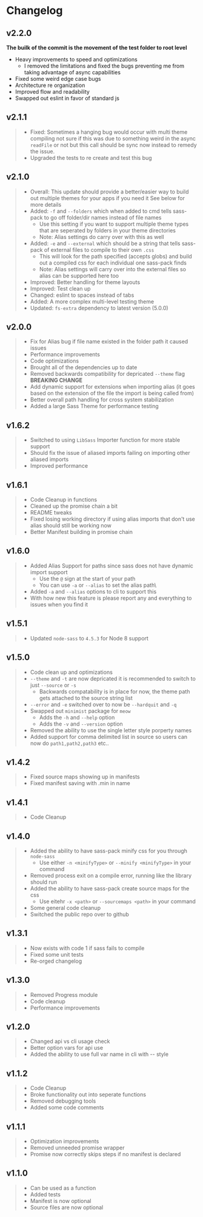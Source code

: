 # Changelog

## v2.2.0

**The builk of the commit is the movement of the test folder to root level**

- Heavy improvements to speed and optimizations
  - I removed the limitations and fixed the bugs preventing me from taking advantage of async capabilities
- Fixed some weird edge case bugs
- Architecture re organization
- Improved flow and readability
- Swapped out eslint in favor of standard js

## v2.1.1

> * Fixed: Sometimes a hanging bug would occur with multi theme compiling not sure if this was due to something weird in the async `readFile` or not but this call should be sync now instead to remedy the issue.
> * Upgraded the tests to re create and test this bug

## v2.1.0

> * Overall: This update should provide a better/easier way to build out multiple themes for your apps if you need it See below for more details
> * Added: `-f` and `--folders` which when added to cmd tells sass-pack to go off folder/dir names instead of file names
>   * Use this setting if you want to support multiple theme types that are seperated by folders in your theme directories
>   * Note: Alias settings do carry over with this as well
> * Added: `-e` and `--external` which should be a string that tells sass-pack of external files to compile to their own `.css`
>   * This will look for the path specified (accepts globs) and build out a compiled css for each individual one sass-pack finds
>   * Note: Alias settings will carry over into the external files so alias can be supported here too
> * Improved: Better handling for theme layouts
> * Improved: Test clean up
> * Changed: eslint to spaces instead of tabs
> * Added: A more complex multi-level testing theme
> * Updated: `fs-extra` dependency to latest version (5.0.0)

## v2.0.0

> * Fix for Alias bug if file name existed in the folder path it caused issues
> * Performance improvements
> * Code optimizations
> * Brought all of the dependencies up to date
> * Removed backwards compatibility for depricated `--theme` flag **BREAKING CHANGE**
> * Add dynamic support for extensions when importing alias (it goes based on the extension of the file the import is being called from)
> * Better overall path handling for cross system stabilization
> * Added a large Sass Theme for performance testing

## v1.6.2

> * Switched to using `LibSass` Importer function for more stable support
> * Should fix the issue of aliased imports failing on importing other aliased imports
> * Improved performance

## v1.6.1

> * Code Cleanup in functions
> * Cleaned up the promise chain a bit
> * README tweaks
> * Fixed losing working directory if using alias imports that don't use alias should still be working now
> * Better Manifest building in promise chain

## v1.6.0

> * Added Alias Support for paths since sass does not have dynamic import support
>   * Use the `@` sign at the start of your path
>   * You can use `-a` or `--alias` to set the alias path\
> * Added `-a` and `--alias` options to cli to support this
> * With how new this feature is please report any and everything to issues when you find it

## v1.5.1

> * Updated `node-sass` to `4.5.3` for Node 8 support

## v1.5.0

> * Code clean up and optimizations
> * `--theme` and `-t` are now depricated it is recommended to switch to just `--source` or `-s`
>    * Backwards compatability is in place for now, the theme path gets attached to the source string list
> * `--error` and `-e` switched over to now be `--hardquit` and `-q`
> * Swapped out `minimist` package for `meow`
>   * Adds the `-h` and `--help` option
>   * Adds the `-v` and `--version` option
> * Removed the ability to use the single letter style porperty names
> * Added support for comma delimited list in source so users can now do `path1,path2,path3` etc..

## v1.4.2

> * Fixed source maps showing up in manifests
> * Fixed manifest saving with .min in name

## v1.4.1

> * Code Cleanup

## v1.4.0

> * Added the ability to have sass-pack minify css for you through `node-sass`
>   * Use either `-n <minifyType>` or `--minify <minifyType>` in your command
> * Removed process exit on a compile error, running like the library should run
> * Added the ability to have sass-pack create source maps for the css
>   * Use eitehr `-x <path>` or `--sourcemaps <path>` in your command
> * Some general code cleanup
> * Switched the public repo over to github

## v1.3.1

> * Now exists with code 1 if sass fails to compile
> * Fixed some unit tests
> * Re-orged changelog

## v1.3.0

> * Removed Progress module
> * Code cleanup
> * Performance improvements

## v1.2.0

> * Changed api vs cli usage check
> * Better option vars for api use
> * Added the ability to use full var name in cli with -- style

## v1.1.2

> * Code Cleanup
> * Broke functionality out into seperate functions
> * Removed debugging tools
> * Added some code comments

## v1.1.1

> * Optimization improvements
> * Removed unneeded promise wrapper
> * Promise now correctly skips steps if no manifest is declared

## v1.1.0

> * Can be used as a function
> * Added tests
> * Manifest is now optional
> * Source files are now optional
